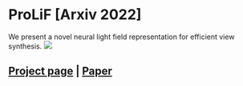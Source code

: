 # ProLiF [Arxiv 2022]
We present a novel neural light field representation for efficient view synthesis.
![](./static/giants-1m.gif)

## [Project page](https://totoro97.github.io/projects/prolif/) |  [Paper](https://arxiv.org/abs/xxxx.xxxxx)
